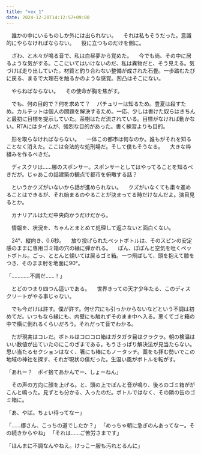 ```yaml
---
title: "vex_1"
date: 2024-12-20T14:12:57+09:00
---
```

　誰かの中にいるものしか外には出られない。
　それは私もそうだった。意識的にやらなければならない。
　役に立つものだけを側に。


　ざわ、と木々が鳴る音で、私は白昼夢から覚めた。
　今でも尚、その中に居るような気がする。ここにいてはいけないのだ、私は異物だと、そう見える。気づけば走り出していた。材質と釣り合わない整備が成された石畳。一歩踏むたびに戻る、まるで大理石を触るかのような感覚。凹凸はそこにない。

　やらねばならない。
　その使命が胸を焦がす。


　でも、何の目的で？何を求めて？
　パチュリーは知るため。豊夏は殺すため。カルテットは個人の問題を解決するため。一応、少しは書けた奴らはきちんと最初に目標を提示していた。茶樹はただ流されている。目標がなければ動かない。RTAにはタイムが、強烈な目的があった。書く練習よりも目的。

　形を取らなければならない。
　一体この都市は何なのか。誰もがそれを知ることなく消えた。ここは合法的な処刑場だ。そして僕もそうなる。
　大きな枠組みを作るべきだ。

　ディスクリは……梛のスポンサー。スポンサーとしてはやってることを知るべきだが。じゃあこの話建築の観点で都市を俯瞰する話？

　というかクズがいないから話が進められない。
　クズがいなくても粛々進めることはできるが、それ始まるのやることが決まってる時だけなんだよ。演目見るとか。

　カナリアルはただ中央向かうだけだから。

　情報を、状況を、ちゃんとまとめて処理して返さないと面白くない。


　24°、縦向き、0.6秒。
　放り投げられたペットボトルは、そのスピンの安定感のままに専用ゴミ箱の穴の縁に弾かれる。
　ぽん、ぽぽんと空気を吐くペットボトル。ごっ、ととんと傾いては戻るゴミ箱。一つ飛ばして、頭を抱えて膝をつき、そのまま肘を地面に90°。

「…………不調だ……！」

　とどのつまり四つん這いである。
　世界きっての天才少年たる、このディスクリートがやる事じゃない。

　でも今だけは許す。僕が許す。何せ穴にも引っかからないなどという不調は初めてだ。いつもなら縁にも、内壁にも触れずそのまま中へ入る。悪くてゴミ箱の中で横に倒れるくらいだろう。それだって音でわかる。

　だが現実はコレだ。ボトルはコロコロ箱はガタガタ目はクラクラ。朝の検温はいい数値が出ていたのにこのざまである。もうさっぱり解決法が見当たらない。思い当たるセクションはなく、箸にも棒にもノータッチ。藁をも拝む勢いでこの地域の神社を探す、それが現状の僕だった。生温い風がボトルを転がす。

「あれー？　ポイ捨てあかんでー、しょーねん」

　その声の方向に顔を上げる。と、頭の上でぽんと音が鳴り、後ろのゴミ箱ががこんと鳴った。見ずとも分かる、入ったのだ。ボトルではなく、その隣の缶のゴミ箱に。

「あ、やば。ちょい待ってなー」

「……梛さん、こっちの道でしたか？」
「めっちゃ朝に急ぎのんあってなー。その続きからやね」
「それは……ご苦労さまです」

「ほんまに不調なんやねえ。けっこー服も汚れとるんに」

